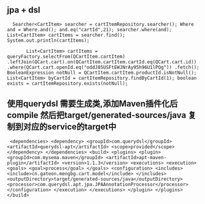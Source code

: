 ## jpa + dsl
 `   Searcher<CartItem> searcher = cartItemRepository.searcher();
     Where and = Where.and();
     and.eq("cartId",21);
     searcher.where(and);
     List<CartItem> cartItems = searcher.find();
     System.out.println(cartItems);
 `
 
 `        List<CartItem> cartItems = queryFactory.selectFrom(QCartItem.cartItem)
                  .leftJoin(QCart.cart).on(QCartItem.cartItem.cartId.eq(QCart.cart.id))
                  .where(QCart.cart.openId.eq("oddJ85USFtEWJNrAy95h96U1lPQg"))
                  .fetch();  
          BooleanExpression notNull = QCartItem.cartItem.productId.isNotNull();
          List<CartItem> byCartId = cartItemRepository.findByCartId(1);
          boolean exists = cartItemRepository.exists(notNull);
          `
          
## 使用querydsl 需要生成类,添加Maven插件化后compile 然后把target/generated-sources/java 复制到对应的service的target中
`
    <dependencies>
        <dependency>
            <groupId>com.querydsl</groupId>
            <artifactId>querydsl-apt</artifactId>
            <scope>provided</scope>
        </dependency>
    </dependencies>
    <build>
        <plugins>
            <plugin>
                <groupId>com.mysema.maven</groupId>
                <artifactId>apt-maven-plugin</artifactId>
                <version>1.1.3</version>
                <executions>
                    <execution>
                        <goals>
                            <goal>process</goal>
                        </goals>
                        <configuration>
                            <includes>
                                <include>cn.gateon.mengbg.cart.model</include>
                            </includes>
                            <outputDirectory>target/generated-sources/java</outputDirectory>
                            <processor>com.querydsl.apt.jpa.JPAAnnotationProcessor</processor>
                        </configuration>
                    </execution>
                </executions>
            </plugin>
        </plugins>
    </build>`